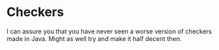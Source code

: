 # Checkers
I can assure you that you have never seen a worse version of checkers made in Java.
Might as well try and make it half decent then.
